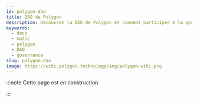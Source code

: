 ```yaml
---
id: polygon-dao
title: DAO de Polygon
description: Découvrez la DAO de Polygon et comment participer à la gouvernance de Polygon.
keywords:
  - docs
  - matic
  - polygon
  - DAO
  - governance
slug: polygon-dao
image: https://wiki.polygon.technology/img/polygon-wiki.png
---
```


<!-- This page is a WIP -->

:::note Cette page est en construction

:::
